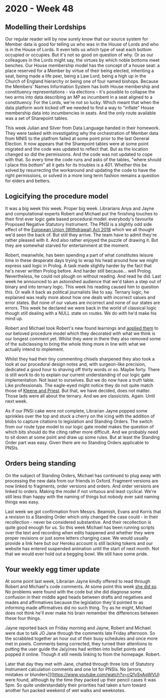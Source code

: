 # 2020 - Week 48

## Modelling their Lordships

Our regular reader will by now surely know that our source system for Member data is good for telling us who was in the House of Lords and who is in the House of Lords. It even tells us which type of seat each bottom occupied or occupies. But it's not so good on question of why. Or as our colleagues in the Lords might say, the virtues by which noble bottoms meet benches. Our House membership model has the concept of a house seat: a place reserved for a Member by virtue of their being elected, inheriting a seat, being made a life peer, being a Law Lord, being a high up in the Church of England hierarchy or being one of four named bishops. Because the Members' Names Information System has both House membership and constituency representations - via elections - it's possible to collapse the two arms into data describing an MP as incumbent in a seat aligned to a constituency. For the Lords, we're not so lucky. Which meant that when the data platform work kicked off we needed to find a way to "inflate" House membership data into incumbencies in seats. And the only route available was a set of Sharepoint tables.

This week Julian and Silver from Data Language handed in their homework. They were tasked with investigating why the orchestration of Member data from MNIS to the platfrom failed at some point prior to the last General Election. It now appears that the Sharepoint tables were at some point migrated and the code was updated to reflect that. But as the location changed so did the permissions. And the code was not updated to cope with that. So every time the code runs and asks of the tables, "where should I place this bottom" all it gets for its troubles is a 401. Whether this be solved by resurrecting the workaround and updating the code to have the right permissions, or solved in a more long term fashion remains a question for elders and betters.

## Logicifying the procedure model

It was a big week this week. Proper big week. Librarians Anya and Jayne and computational experts Robert and Michael put the finishing touches to their first ever logic gate based procedural model: everybody's favourite Proposed Negative Statutory Instrument. The PNSI is a slightly odd side effect of the [European Union (Withdrawal) Act 2018](https://www.legislation.gov.uk/ukpga/2018/16/contents/enacted) which we all thought we'd seen the back of. But still they arrive. The team have to admit they're rather pleased with it. And also rather enjoyed the puzzle of drawing it. But they are somewhat starved for entertainment at the moment.

Robert, meanwhile, has been spending a part of what constitutes leisure time in these desperate days trying to wrap his head around how we might express said logic in Prolog. A task made slightly harder by the fact that he's never written Prolog before. And harder still because... well Prolog. Nevertheless, he could not plough on without reading. And read he did. Last week he announced to an astonished audience that we'd taken a step out of binary and into ternary logic. This week his reading caused him to question this. Or walk it back as political journalists like to say. Ternary logic, he explained was really more about how one deals with incorrect values and error states. But none of our values are incorrect and none of our states are errors. This week he declared we were back in the world of classical logic though still dealing with a NULL state on routes. We do with he'd make his mind up.

Robert and Michael took Robert's new found learnings and [applied them](https://trello.com/c/Fz25LzeA/293-rewrite-procedure-model-logic-gate-comments) to our beloved procedure model which they decorated with what we think is our longest comment yet. Whilst they were in there they also removed some of the subclassing to bring the whole thing more in line with what we actually intend to implement.

Whilst they had their tiny commenting chisels sharpened they also took a look at our procedural design notes and, with surgeon-like precision, dedicated a good hour to shaving off thirty words or so. Maybe forty. There is still work to do to explain our current understanding of our logic gate implementation. Not least to ourselves. But we do now have a truth table. Like professionals. The eagle-eyed might notice they do not quite match those of [Kleene and Priest](https://en.wikipedia.org/wiki/Three-valued_logic#Kleene_and_Priest_logics). But that, we have decided, does not matter. Those lads were all about the ternary. And we are classicists. Again. Until next week.

As if our PNSI cake were not complete, Librarian Jayne popped some sprinkles over the top and stuck a cherry on the icing with the addition of blobs to capture citations to legislation and Standing Orders. The switch from our route type model to our logic gate model makes the question of which bits should do the citing rather more difficult. And we probably need to sit down at some point and draw up some rules. But at least the Standing Order part was easy. Given there are no Standing Orders applicable to PNSIs.

## Orders being standing

On the subject of Standing Orders, Michael has continued to plug away with processing the new data from our friends in Oxford. Fragment versions are now linked to fragments, order versions and orders. And order versions are linked to orders. Making the model if not virtuous and least cyclical. We're still less than happy with the naming of things but nobody ever said naming things was easy. 

Last week we got confirmation from Messrs. Beamish, Evans and Korris that a revision to a Standing Order which only changed the case could - in their recollection - never be considered substantive. And their recollection is quite good enough for us. So this week Michael has been running scripts over the text and recording when edits happened and whether they were proper revisions or just some letters changing case. We would usually provide a link here but our Heroku account is still lacking tokens and our website has entered suspended animation until the start of next month. Not that we would ever hold out a begging bowl. We still have some pride.

## Your weekly egg timer update

At some point last week, Librarian Jayne kindly offered to read through Robert and Michael's code comments. At some point this week [she did so](https://trello.com/c/8a35yF4L/298-egg-timer-corrections-to-all-si-calculations). No problems were found with the code but she did diagnose some confusion in their middle aged heads between drafts and negatives and mades and affirmatives because the legislation they'd pointed to as informing made affirmatives did no such thing. Try as he might, Michael does not think he'll ever make his brain remember the differences between these four things.

Jayne reported back on Friday morning and Jayne, Robert and Michael were due to talk JO Jane through the comments late Friday afternoon. So the scrabbled together an hour out of their busy schedules and once more met in pixels. Comments being corrected, they turned their attentions to putting the user guide the Ja(y)nes had written into bullet points and popped it online. Though it still needs linking to from the homepage. Robert.

Later that day they met with Jane, chatted through three lots of Statutory Instrument calculation comments and one lot for PNSIs. No [errors, mistakes or blunders]](https://www.youtube.com/watch?v=cQ1ySyAqWVU)  were found, although by the time they packed up their pencil cases it was 5pm. So quite understandably their priorities had taken a turn toward another fun packed weekend of wet walks and weeknotes.